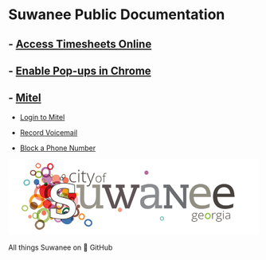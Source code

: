 # Suwanee Public Documentation

## - [Access Timesheets Online](/Access%20Timesheets%20Online)

## - [Enable Pop-ups in Chrome](/Enable%20Pop-ups%20in%20Chrome)

## - [Mitel](/Mitel/Mitel)

- [Login to Mitel](/Mitel/Login%20to%20Mitel)

- [Record Voicemail](/Mitel/Record%20Voicemail)

- [Block a Phone Number](/Mitel/Block%20a%20Phone%20Number)

[![Suwanee Logo](/refs/Full%20Logo.png)](https://suwanee.com)

All things Suwanee on 🚀 GitHub
